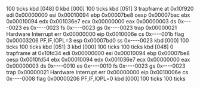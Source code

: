 100 ticks
kbd [048] 0
kbd [000] 
100 ticks
kbd [051] 3
trapframe at 0x10f920
  edi  0x00000000
  esi  0x00010094
  ebp  0x00007be8
  oesp 0x00007bac
  ebx  0x00010094
  edx  0x001036e7
  ecx  0x00000000
  eax  0x00000003
  ds   0x----0023
  es   0x----0023
  fs   0x----0023
  gs   0x----0023
  trap 0x00000021 Hardware Interrupt
  err  0x00000000
  eip  0x0010006e
  cs   0x----001b
  flag 0x00003206 PF,IF,IOPL=3
  esp  0x00007bd0
  ss   0x----0023
kbd [000] 
100 ticks
100 ticks
kbd [051] 3
kbd [000] 
100 ticks
100 ticks
kbd [048] 0
trapframe at 0x10fd34
  edi  0x00000000
  esi  0x00010094
  ebp  0x00007be8
  oesp 0x0010fd54
  ebx  0x00010094
  edx  0x001036e7
  ecx  0x00000000
  eax  0x00000003
  ds   0x----0010
  es   0x----0010
  fs   0x----0023
  gs   0x----0023
  trap 0x00000021 Hardware Interrupt
  err  0x00000000
  eip  0x0010006e
  cs   0x----0008
  flag 0x00000206 PF,IF,IOPL=0
kbd [000] 
100 ticks
100 ticks

